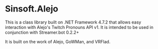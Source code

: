 # Sinsoft.Alejo

This is a class library built on .NET Framework 4.7.2 that allows easy interaction with Alejo's Twitch Pronouns API v1.
It is intended to be used in conjunction with Streamer.bot 0.2.2+

It is built on the work of Alejo, GoWMan, and VRFlad.
